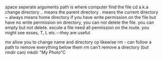space seperate arguments
path is where computer find the file
cd a.k.a change directory
.. means the parent directory
. means the current directory
~ always means home directory 
if you have write permission on the file but have no write permission on directory, you can not delete the file. you can empty but not delete.
excute a file need all permission on the route.
you might see esses, T, L etc.--they are useful

mv allow you to change name and directory
cp likewise
rm - can follow a path to remove everything below them
rm can't remove a directory
(but rmdir can)
mkdir "My Photo"C